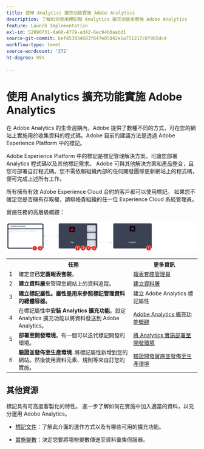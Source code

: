 ```yaml
---
title: 使用 Analytics 擴充功能實施 Adobe Analytics
description: 了解如何使用標記和 Analytics 擴充功能來實施 Adobe Analytics
feature: Launch Implementation
exl-id: 52990731-8a68-4779-ad42-6ec94b0aabd1
source-git-commit: bef853934683f647e05d42e1a751217c8f9b5dc4
workflow-type: tm+mt
source-wordcount: '372'
ht-degree: 95%

---
```


# 使用 Analytics 擴充功能實施 Adobe Analytics

在 Adobe Analytics 的生命週期內，Adobe 提供了數種不同的方式，可在您的網站上實施用於收集資料的程式碼。Adobe 目前的建議方法是透過 Adobe Experience Platform 中的標記。

Adobe Experience Platform 中的標記是標記管理解決方案，可讓您部署 Analytics 程式碼以及其他標記需求。 Adobe 可與其他解決方案和產品整合，且您可部署自訂程式碼。您不需依賴組織內部的任何開發團隊更新網站上的程式碼，便可完成上述所有工作。

所有擁有有效 Adobe Experience Cloud 合約的客戶都可以使用標記。 如果您不確定您是否擁有存取權，請聯絡貴組織的任一位 Experience Cloud 系統管理員。

實施任務的高層級概觀：



![如何使用Analytics擴充功能工作流程實作Adobe Analytics，如本節所述。](../assets/analytics-extension-annotated.png)

<table style="width:100%">

<tr>
<th style="width:5%"></th><th style="width:60%"><b>任務</b></th><th style="width:35%"><b>更多資訊</b></th>
</tr>

<tr>
<td> 1</td>
<td>確定您<b>已定義報表套裝</b>。</td>
<td><a href="../../admin/admin/c-manage-report-suites/report-suites-admin.md">報表套裝管理員</a></td>
</tr>

<tr>
<td>2</td>
<td><b>建立資料層</b>來管理您網站上的資料追蹤。</td>
<td>
<a href="../prepare/data-layer.md">建立資料層</a>
</td>
</tr>

<tr>
<td>3</td>
<td><b><b>建立標記屬性</b>。屬性是用來參照標記管理資料的總體容器。</td>
<td><a ref="../launch/create-analytics-property.md">建立 Adobe Analytics 標記屬性</a></td>
</tr>

<tr>
<td>4</td><td>在標記屬性中<b>安裝 Analytics 擴充功能</b>。設定 Analytics 擴充功能以將資料發送到 Adobe Analytics。</td>
<td><a href="https://experienceleague.adobe.com/docs/experience-platform/tags/extensions/client/analytics/overview.html?lang=zh-Hant">Adobe Analytics 擴充功能概觀</a></td>
</tr>

<tr>
<td>5</td>
<td><b>部署至開發環境</b>。有一個可以迭代標記開發的環境。</td>
<td><a href="./deploy-dev.md">將 Analytics 實施部署至開發環境</td>
</tr>

<tr>
<td>6</td> 
<td><b>驗證並發佈至生產環境</b>. 將標記屬性新增到您的網站。然後使用資料元素、規則等來自訂您的實施。</td>
<td><a href="./validate-publish-prod.md">驗證開發實施並發佈至生產環境</a></td>
</tr>

</table>

## 其他資源

標記具有可高度客製化的特性。 進一步了解如何在實施中加入適當的資料，以充分運用 Adobe Analytics。

- [標記文件](https://experienceleague.adobe.com/docs/experience-platform/tags/home.html?lang=zh-Hant#)：了解此介面的運作方式以及有哪些可用的擴充功能。

- [實施變數](../vars/overview.md)：決定您要將哪些變數傳送至資料彙集伺服器。
